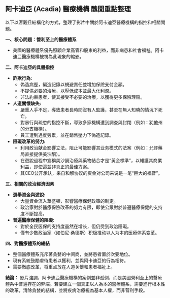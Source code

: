 ## 阿卡迪亞 (Acadia) 醫療機構 醜聞重點整理

以下以客觀且結構化的方式，整理了影片中關於阿卡迪亞醫療機構的指控和相關問題。

**一、核心問題：營利至上的醫療體系**

*  美國的醫療體系優先照顧企業高管和股東的利益，而非病患和社會福祉。阿卡迪亞醫療機構被視為此現象的縮影。

**二、阿卡迪亞的具體指控**

* **詐欺行為:**
    *  偽造病歷，編造記錄以規避責任並增加保險支付金額。
    *  不提供必要的治療，以壓低成本並最大化利潤。
    *  非法約束患者，使其接受不必要的治療，以獲得更多保險理赔。
* **人道關懷缺失:**
    *  嚴重人手不足，導致患者長時間沒有人監護，甚至在無人知曉的情況下死亡。
    *  對暴行與疏忽的指控不斷，導致多家機構遭到調查與封閉（例如：犹他州的分支機構）。
    *  員工遭到過度勞累，並在銷售壓力下偽造記錄。
* **阻礙改革的努力:**
    *  利用政治献金影響立法，阻止可能影響其业务模式的法案（例如：允許藥局直接提供美沙酮）。
    *  在遊說過程中宣稱美沙酮治療與藥物結合才是“黃金標準”，以維護其商業利益，即使這並非真正的最佳方案。
    *  其CEO公开承认，来自和解协议的资金对公司来说是一笔“巨大的福音”。

**三、相關的政治經濟因素**

* **選舉資金與遊說:**
    *  大量資金流入華盛頓，影響醫療保健政策的制定。
    *  政治家對於醫療保險改革的努力有限，即使公眾對於普遍醫療保健的支持度不斷提高。
* **普遍醫療保健的阻礙:**
    *  對於全民医保的支持度虽然在增长，但仍受到政治阻礙。
    *  僅有少數政治家（如伯尼·桑德斯）积极推动以人为本的医療体系变革。

**四、對醫療體系的總結**

*  整個醫療體系充斥著貪婪的中间商，並將患者置於次要地位。
*  現有系統鼓勵虐待患者以獲利，並與阿卡迪亞的行為相符。
*  需要徹底改革，将重点放在人道关懷和患者福祉上。

**結論：**
影片強調，阿卡迪亞醫療機構的案例並非孤例，而是美國營利至上的醫療體系中普遍存在的弊端。若要建立一個真正以人為本的醫療體系，需要進行根本性的改革，清除貪婪的結構，並將疾病治療視為基本人權，而非营利手段。